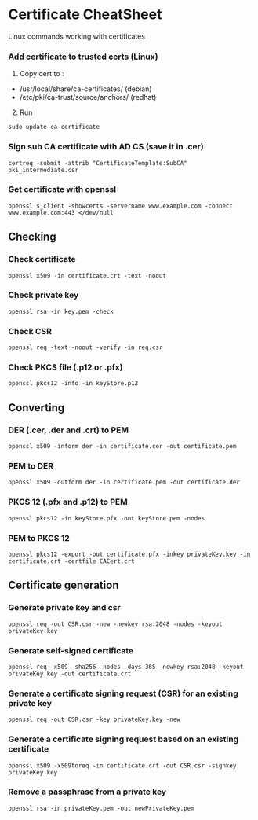 # Certificate CheatSheet
Linux commands working with certificates

### Add certificate to trusted certs (Linux)
1. Copy cert to :
* /usr/local/share/ca-certificates/ (debian) 
* /etc/pki/ca-trust/source/anchors/ (redhat)

2. Run 
```
sudo update-ca-certificate
```

### Sign sub CA certificate with AD CS (save it in .cer)
```
certreq -submit -attrib "CertificateTemplate:SubCA" pki_intermediate.csr
```

### Get certificate with openssl
```
openssl s_client -showcerts -servername www.example.com -connect www.example.com:443 </dev/null
```


## Checking 
### Check certificate
```
openssl x509 -in certificate.crt -text -noout
```

### Check private key 
```
openssl rsa -in key.pem -check
```

### Check CSR 
```
openssl req -text -noout -verify -in req.csr
```

### Check PKCS file (.p12 or .pfx)
```
openssl pkcs12 -info -in keyStore.p12
```

## Converting
### DER (.cer, .der and .crt) to PEM
```
openssl x509 -inform der -in certificate.cer -out certificate.pem
```

### PEM to DER
```
openssl x509 -outform der -in certificate.pem -out certificate.der
```

### PKCS 12 (.pfx and .p12) to PEM
```
openssl pkcs12 -in keyStore.pfx -out keyStore.pem -nodes
```

### PEM to PKCS 12 
```
openssl pkcs12 -export -out certificate.pfx -inkey privateKey.key -in certificate.crt -certfile CACert.crt
```


## Certificate generation
### Generate private key and csr
```
openssl req -out CSR.csr -new -newkey rsa:2048 -nodes -keyout privateKey.key
```

### Generate self-signed certificate
```
openssl req -x509 -sha256 -nodes -days 365 -newkey rsa:2048 -keyout privateKey.key -out certificate.crt
```

### Generate a certificate signing request (CSR) for an existing private key 
```
openssl req -out CSR.csr -key privateKey.key -new
```

### Generate a certificate signing request based on an existing certificate 
```
openssl x509 -x509toreq -in certificate.crt -out CSR.csr -signkey privateKey.key
```

### Remove a passphrase from a private key 
```
openssl rsa -in privateKey.pem -out newPrivateKey.pem
```
